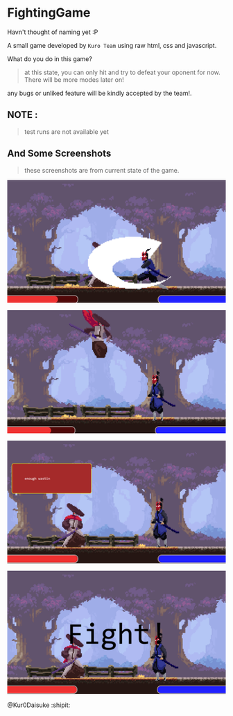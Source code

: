 # FightingGame
Havn't thought of naming yet :P

A small game developed by `Kuro Team` using raw html, css and javascript.

What do you do in this game?
> at this state, you can only hit and try to defeat your oponent for now. There will be more modes later on!

any bugs or unliked feature will be kindly accepted by the team!.


## NOTE : 

> test runs are not available yet


## And Some Screenshots

> these screenshots are from current state of the game.

<img src="/img/screenshots/Screenshot (5).png"></img>


<img src="/img/screenshots/Screenshot (6).png"></img>


<img src="/img/screenshots/Screenshot (12).png"></img>


<img src="/img/screenshots/Screenshot (13).png"></img>

@Kur0Daisuke :shipit:

